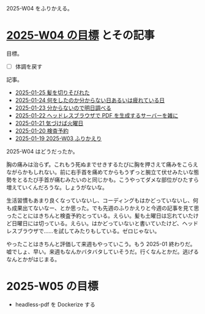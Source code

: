 2025-W04 をふりかえる。

# [2025-W04 の目標][2025-01-19] とその記事

目標。

- ☐ 体調を戻す

記事。

- [2025-01-25 髪を切りそびれた][2025-01-25]
- [2025-01-24 何をしたのか分からない日あるいは疲れている日][2025-01-24]
- [2025-01-23 分からないので明日調べる][2025-01-23]
- [2025-01-22 ヘッドレスブラウザで PDF を生成するサーバーを雑に][2025-01-22]
- [2025-01-21 気づけば火曜日][2025-01-21]
- [2025-01-20 検査予約][2025-01-20]
- [2025-01-19 2025-W03 ふりかえり][2025-01-19]

2025-W04 はどうだったか。

胸の痛みは治らず。これもう死ぬまでせきするたびに胸を押さえて痛みをこらえながらかもしれない。前に右手首を痛めてからもうずっと腕立て伏せみたいな態勢をとるたび手首が痛むみたいのと同じかも。こうやってダメな部位がひたすら増えていくんだろうな。しょうがないな。

生活習慣もあまり良くなっていないし、コーディングもはかどっていないし、何も成果出てないなー、とか思った。でも先週のふりかえりと今週の記事を見て思ったことにはきちんと検査予約とっている。えらい。髪も土曜日は忘れていたけど日曜日には切っている。えらい。はかどっていないと書いていたけど、ヘッドレスブラウザで……を試してみたりもしている。ゼロじゃない。

やったことはきちんと評価して来週もやっていこう。もう 2025-01 終わりだ。嘘でしょ、早い。来週もなんかバタバタしていそうだ。行くなんとかだ。逃げるなんとかがはじまる。

# 2025-W05 の目標

- headless-pdf を Dockerize する

[2025-01-19]: https://blog.bouzuya.net/2025/01/19/
[2025-01-20]: https://blog.bouzuya.net/2025/01/20/
[2025-01-21]: https://blog.bouzuya.net/2025/01/21/
[2025-01-22]: https://blog.bouzuya.net/2025/01/22/
[2025-01-23]: https://blog.bouzuya.net/2025/01/23/
[2025-01-24]: https://blog.bouzuya.net/2025/01/24/
[2025-01-25]: https://blog.bouzuya.net/2025/01/25/

